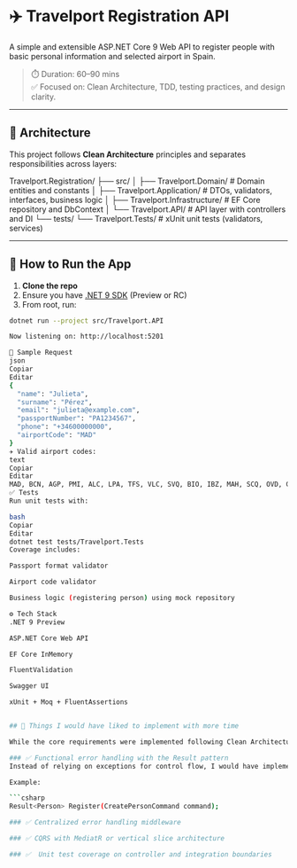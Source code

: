 # ✈️ Travelport Registration API

A simple and extensible ASP.NET Core 9 Web API to register people with basic personal information and selected airport in Spain.

> ⏱️ Duration: 60–90 mins  
> ✅ Focused on: Clean Architecture, TDD, testing practices, and design clarity.

---

## 🧱 Architecture

This project follows **Clean Architecture** principles and separates responsibilities across layers:

Travelport.Registration/
├── src/
│ ├── Travelport.Domain/ # Domain entities and constants
│ ├── Travelport.Application/ # DTOs, validators, interfaces, business logic
│ ├── Travelport.Infrastructure/ # EF Core repository and DbContext
│ └── Travelport.API/ # API layer with controllers and DI
└── tests/
└── Travelport.Tests/ # xUnit unit tests (validators, services)


---

## 🚀 How to Run the App

1. **Clone the repo**  
2. Ensure you have [.NET 9 SDK](https://dotnet.microsoft.com/en-us/download/dotnet/9.0) (Preview or RC)
3. From root, run:

```bash
dotnet run --project src/Travelport.API

Now listening on: http://localhost:5201

📄 Sample Request
json
Copiar
Editar
{
  "name": "Julieta",
  "surname": "Pérez",
  "email": "julieta@example.com",
  "passportNumber": "PA1234567",
  "phone": "+34600000000",
  "airportCode": "MAD"
}
✈️ Valid airport codes:
text
Copiar
Editar
MAD, BCN, AGP, PMI, ALC, LPA, TFS, VLC, SVQ, BIO, IBZ, MAH, SCQ, OVD, GRO
✅ Tests
Run unit tests with:

bash
Copiar
Editar
dotnet test tests/Travelport.Tests
Coverage includes:

Passport format validator

Airport code validator

Business logic (registering person) using mock repository

⚙️ Tech Stack
.NET 9 Preview

ASP.NET Core Web API

EF Core InMemory

FluentValidation

Swagger UI

xUnit + Moq + FluentAssertions


## 🧠 Things I would have liked to implement with more time

While the core requirements were implemented following Clean Architecture and TDD, there are several improvements I would have liked to apply if I had more time:

### ✅ Functional error handling with the Result pattern
Instead of relying on exceptions for control flow, I would have implemented a `Result<T>` or `OneOf<TSuccess, TError>` pattern to return success/failure explicitly across application and domain layers. This improves testability, composability, and clarity of intent.

Example:

```csharp
Result<Person> Register(CreatePersonCommand command);

### ✅ Centralized error handling middleware

### ✅ CQRS with MediatR or vertical slice architecture

### ✅  Unit test coverage on controller and integration boundaries
